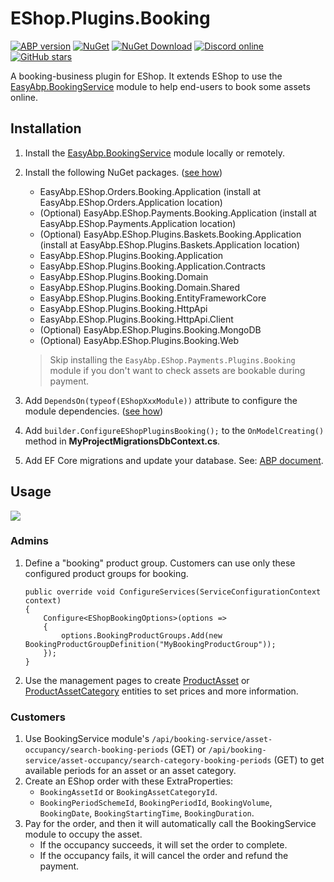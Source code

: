 # EShop.Plugins.Booking

[![ABP version](https://img.shields.io/badge/dynamic/xml?style=flat-square&color=yellow&label=abp&query=%2F%2FProject%2FPropertyGroup%2FAbpVersion&url=https%3A%2F%2Fraw.githubusercontent.com%2FEasyAbp%2FEShop%2Fmaster%2FDirectory.Build.props)](https://abp.io)
[![NuGet](https://img.shields.io/nuget/v/EasyAbp.EShop.Plugins.Booking.Domain.Shared.svg?style=flat-square)](https://www.nuget.org/packages/EasyAbp.EShop.Plugins.Booking.Domain.Shared)
[![NuGet Download](https://img.shields.io/nuget/dt/EasyAbp.EShop.Plugins.Booking.Domain.Shared.svg?style=flat-square)](https://www.nuget.org/packages/EasyAbp.EShop.Plugins.Booking.Domain.Shared)
[![Discord online](https://badgen.net/discord/online-members/xyg8TrRa27?label=Discord)](https://discord.gg/xyg8TrRa27)
[![GitHub stars](https://img.shields.io/github/stars/EasyAbp/EShop?style=social)](https://www.github.com/EasyAbp/EShop)

A booking-business plugin for EShop. It extends EShop to use the [EasyAbp.BookingService](https://github.com/EasyAbp/BookingService) module to help end-users to book some assets online.

## Installation

1. Install the [EasyAbp.BookingService](https://github.com/EasyAbp/BookingService) module locally or remotely.

1. Install the following NuGet packages. ([see how](https://github.com/EasyAbp/EasyAbpGuide/blob/master/docs/How-To.md#add-nuget-packages))

    * EasyAbp.EShop.Orders.Booking.Application (install at EasyAbp.EShop.Orders.Application location)
    * (Optional) EasyAbp.EShop.Payments.Booking.Application (install at EasyAbp.EShop.Payments.Application location)
    * (Optional) EasyAbp.EShop.Plugins.Baskets.Booking.Application (install at EasyAbp.EShop.Plugins.Baskets.Application location)
    * EasyAbp.EShop.Plugins.Booking.Application
    * EasyAbp.EShop.Plugins.Booking.Application.Contracts
    * EasyAbp.EShop.Plugins.Booking.Domain
    * EasyAbp.EShop.Plugins.Booking.Domain.Shared
    * EasyAbp.EShop.Plugins.Booking.EntityFrameworkCore
    * EasyAbp.EShop.Plugins.Booking.HttpApi
    * EasyAbp.EShop.Plugins.Booking.HttpApi.Client
    * (Optional) EasyAbp.EShop.Plugins.Booking.MongoDB
    * (Optional) EasyAbp.EShop.Plugins.Booking.Web

   > Skip installing the `EasyAbp.EShop.Payments.Plugins.Booking` module if you don't want to check assets are bookable during payment.

1. Add `DependsOn(typeof(EShopXxxModule))` attribute to configure the module dependencies. ([see how](https://github.com/EasyAbp/EasyAbpGuide/blob/master/docs/How-To.md#add-module-dependencies))

1. Add `builder.ConfigureEShopPluginsBooking();` to the `OnModelCreating()` method in **MyProjectMigrationsDbContext.cs**.

1. Add EF Core migrations and update your database. See: [ABP document](https://docs.abp.io/en/abp/latest/Tutorials/Part-1?UI=MVC&DB=EF#add-database-migration).

## Usage

[![](https://mermaid.ink/img/pako:eNrFlU1v2zAMhv-KoMtWIO3uxhCg6wLs1qzBbrkoEp0IlSWPkjZ4Rf_7qI84TpA2LTBgOVmU-JB8RTFPXDoFvOEefkawEr5qsUXRrS2jn4jB2dhtAMv6hwe8ns-_OPeo7XYF-EtLaNj3CDiwDVnFxgALugPWOmTCewi-uB77XBMlwRr2ACGi9awH1E75oziL1c71N_eoAH3D7hBEACZyIEIxlzbYbx12JRITVrEgcEufKYfCmkJG5tLErbb-pmbVsIX1ESn1HRTWp1yE9mNVnzc4_1iPZ1hORzt7G8POof6TF98oBQN4NQ19EuuMfheDn6lkFDCvmcziqDPyLcXQgQ0k4Iq0IZFYXyz5ilLMrONRxtXlH8lVcf9LsLGaUbJqeZNod67rDYQSrCr3Rnr1VK9Ku-_uvNortfdcBPeeJs77S6FP_S4Lei9l7If6YMvdRfNYrLfJSMSrsw_55WSSs7ByYAg-mjBSM2_cfcibB7wwYeLqo5RA56uGLxd0MiqmlzZpbzAeJvRWaPNuNHmCOYBTWWnuILQxjZ_TLgGrXplpZXJ2Q2F98MwHEaK__N574lJ6s0OXzYjBZM4OFJ_xDrCjVqDR_pRwa06p0UzkDX0qaAWpvuZr-0xHY6_oHSyUDg550wpSacbT7F8NVvImYIT9ofr3UE89_wU5QDGI)](https://mermaid-js.github.io/mermaid-live-editor/edit#pako:eNrFlU1v2zAMhv-KoMtWIO3uxhCg6wLs1qzBbrkoEp0IlSWPkjZ4Rf_7qI84TpA2LTBgOVmU-JB8RTFPXDoFvOEefkawEr5qsUXRrS2jn4jB2dhtAMv6hwe8ns-_OPeo7XYF-EtLaNj3CDiwDVnFxgALugPWOmTCewi-uB77XBMlwRr2ACGi9awH1E75oziL1c71N_eoAH3D7hBEACZyIEIxlzbYbx12JRITVrEgcEufKYfCmkJG5tLErbb-pmbVsIX1ESn1HRTWp1yE9mNVnzc4_1iPZ1hORzt7G8POof6TF98oBQN4NQ19EuuMfheDn6lkFDCvmcziqDPyLcXQgQ0k4Iq0IZFYXyz5ilLMrONRxtXlH8lVcf9LsLGaUbJqeZNod67rDYQSrCr3Rnr1VK9Ku-_uvNortfdcBPeeJs77S6FP_S4Lei9l7If6YMvdRfNYrLfJSMSrsw_55WSSs7ByYAg-mjBSM2_cfcibB7wwYeLqo5RA56uGLxd0MiqmlzZpbzAeJvRWaPNuNHmCOYBTWWnuILQxjZ_TLgGrXplpZXJ2Q2F98MwHEaK__N574lJ6s0OXzYjBZM4OFJ_xDrCjVqDR_pRwa06p0UzkDX0qaAWpvuZr-0xHY6_oHSyUDg550wpSacbT7F8NVvImYIT9ofr3UE89_wU5QDGI)

### Admins

1. Define a "booking" product group. Customers can use only these configured product groups for booking.
   ```CSharp
   public override void ConfigureServices(ServiceConfigurationContext context)
   {
       Configure<EShopBookingOptions>(options =>
       {
           options.BookingProductGroups.Add(new BookingProductGroupDefinition("MyBookingProductGroup"));
       });
   }
   ```
2. Use the management pages to create [ProductAsset](https://github.com/EasyAbp/EShop/blob/dev/plugins/Booking/src/EasyAbp.EShop.Plugins.Booking.Domain/EasyAbp/EShop/Plugins/Booking/ProductAssets/ProductAsset.cs) or [ProductAssetCategory](https://github.com/EasyAbp/EShop/blob/dev/plugins/Booking/src/EasyAbp.EShop.Plugins.Booking.Domain/EasyAbp/EShop/Plugins/Booking/ProductAssetCategories/ProductAssetCategory.cs) entities to set prices and more information.

### Customers

1. Use BookingService module's `/api/booking-service/asset-occupancy/search-booking-periods` (GET) or `/api/booking-service/asset-occupancy/search-category-booking-periods` (GET) to get available periods for an asset or an asset category.
2. Create an EShop order with these ExtraProperties:
   * `BookingAssetId` or `BookingAssetCategoryId`.
   * `BookingPeriodSchemeId`, `BookingPeriodId`, `BookingVolume`, `BookingDate`, `BookingStartingTime`, `BookingDuration`.
3. Pay for the order, and then it will automatically call the BookingService module to occupy the asset.
   * If the occupancy succeeds, it will set the order to complete.
   * If the occupancy fails, it will cancel the order and refund the payment.
